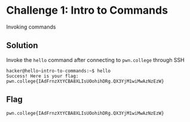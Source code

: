 # Challenge 1: Intro to Commands
Invoking commands

## Solution
Invoke the `hello` command after connecting to `pwn.college` through SSH

```
hacker@hello~intro-to-commands:~$ hello
Success! Here is your flag:
pwn.college{IAdFrnzXtYCBA8XLIsUOohihDRg.QX3YjM1wiMwAzNzEzW}
```

## Flag
`pwn.college{IAdFrnzXtYCBA8XLIsUOohihDRg.QX3YjM1wiMwAzNzEzW}`
